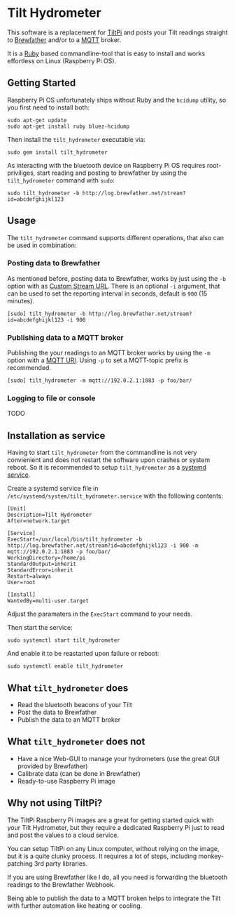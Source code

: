 # Tilt Hydrometer
This software is a replacement for [TiltPi](https://github.com/baronbrew/TILTpi) and posts your Tilt readings straight to [Brewfather](https://brewfather.app/) and/or to a [MQTT](https://en.wikipedia.org/wiki/MQTT) broker.

It is a [Ruby](https://en.wikipedia.org/wiki/Ruby_(programming_language)) based commandline-tool that is easy to install and works effortless on Linux (Raspberry Pi OS).

## Getting Started
Raspberry Pi OS unfortunately ships without Ruby and the `hcidump` utility, so you first need to install both:

```
sudo apt-get update
sudo apt-get install ruby bluez-hcidump
```

Then install the `tilt_hydrometer` executable via:

```
sudo gem install tilt_hydrometer
```

As interacting with the bluetooth device on Raspberry Pi OS requires root-priviliges, start reading and posting to brewfather by using the `tilt_hydrometer` command with `sudo`:

```
sudo tilt_hydrometer -b http://log.brewfather.net/stream?id=abcdefghijkl123
```

## Usage
The `tilt_hydrometer` command supports different operations, that also can be used in combination:

### Posting data to Brewfather
As mentioned before, posting data to Brewfather, works by just using the `-b` option with as [Custom Stream URL](https://docs.brewfather.app/integrations/custom-stream). There is an optional `-i` argument, that can be used to set the reporting interval in seconds, default is `900` (15 minutes).

```
[sudo] tilt_hydrometer -b http://log.brewfather.net/stream?id=abcdefghijkl123 -i 900
```

### Publishing data to a MQTT broker
Publishing the your readings to an MQTT broker works by using the `-m` option with a [MQTT URI](https://github.com/mqtt/mqtt.github.io/wiki/URI-Scheme). Using `-p` to set a MQTT-topic prefix is recommended.

```
[sudo] tilt_hydrometer -m mqtt://192.0.2.1:1883 -p foo/bar/
```

### Logging to file or console
TODO

## Installation as service
Having to start `tilt_hydrometer` from the commandline is not very convienient and does not restart the software upon crashes or system reboot. So it is recommended to setup `tilt_hydrometer` as a [systemd service](https://www.raspberrypi.org/documentation/linux/usage/systemd.md).

Create a systemd service file in `/etc/systemd/system/tilt_hydrometer.service` with the following contents:
```
[Unit]
Description=Tilt Hydrometer
After=network.target

[Service]
ExecStart=/usr/local/bin/tilt_hydrometer -b http://log.brewfather.net/stream?id=abcdefghijkl123 -i 900 -m mqtt://192.0.2.1:1883 -p foo/bar/
WorkingDirectory=/home/pi
StandardOutput=inherit
StandardError=inherit
Restart=always
User=root

[Install]
WantedBy=multi-user.target
```

Adjust the paramaters in the `ExecStart` command to your needs.

Then start the service:
```
sudo systemctl start tilt_hydrometer
```

And enable it to be reastarted upon failure or reboot:
```
sudo systemctl enable tilt_hydrometer
```

## What `tilt_hydrometer` does

* Read the bluetooth beacons of your Tilt
* Post the data to Brewfather
* Publish the data to an MQTT broker

## What `tilt_hydrometer` does not

* Have a nice Web-GUI to manage your hydrometers (use the great GUI provided by Brewfather)
* Calibrate data (can be done in Brewfather)
* Ready-to-use Raspberry Pi image

## Why not using TiltPi?
The TiltPi Raspberry Pi images are a great for getting started quick with your Tilt Hydrometer, but they require a dedicated Raspberry Pi just to read and post the values to a cloud service.

You can setup TiltPi on any Linux computer, without relying on the image, but it is a quite clunky process. It requires a lot of steps, including monkey-patching 3rd party libraries.

If you are using Brewfather like I do, all you need is forwarding the bluetooth readings to the Brewfather Webhook.

Being able to publish the data to a MQTT broken helps to integrate the Tilt with further automation like heating or cooling.
